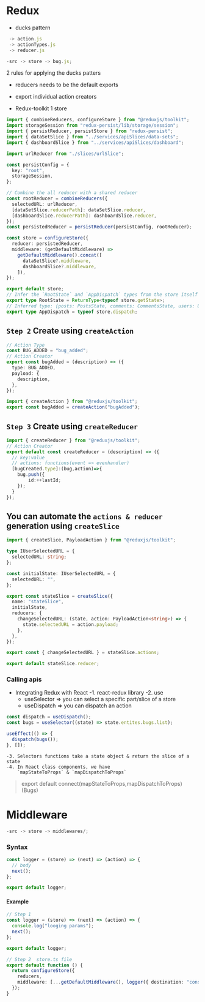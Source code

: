# Redux

- ducks pattern

```js
 -> action.js
 -> actionTypes.js
 -> reducer.js
```

```js
-src -> store -> bug.js;
```

2 rules for applying the ducks patters

- reducers needs to be the default exports
- export individual action creators

- Redux-toolkit
  1 store

```ts
import { combineReducers, configureStore } from "@reduxjs/toolkit";
import storageSession from "redux-persist/lib/storage/session";
import { persistReducer, persistStore } from "redux-persist";
import { dataSetSlice } from "../services/apiSlices/data-sets";
import { dashboardSlice } from "../services/apiSlices/dashboard";

import urlReducer from "./slices/urlSlice";

const persistConfig = {
  key: "root",
  storageSession,
};

// Combine the all reducer with a shared reducer
const rootReducer = combineReducers({
  selectedURL: urlReducer,
  [dataSetSlice.reducerPath]: dataSetSlice.reducer,
  [dashboardSlice.reducerPath]: dashboardSlice.reducer,
});
const persistedReducer = persistReducer(persistConfig, rootReducer);

const store = configureStore({
  reducer: persistedReducer,
  middleware: (getDefaultMiddleware) =>
    getDefaultMiddleware().concat([
      dataSetSlice?.middleware,
      dashboardSlice?.middleware,
    ]),
});

export default store;
// Infer the `RootState` and `AppDispatch` types from the store itself
export type RootState = ReturnType<typeof store.getState>;
// Inferred type: {posts: PostsState, comments: CommentsState, users: UsersState}
export type AppDispatch = typeof store.dispatch;
```

## `Step 2` Create using `createAction`

```ts
// Action Type
const BUG_ADDED = "bug_added";
// Action Creator
export const bugAdded = (description) => ({
  type: BUG_ADDED,
  payload: {
    description,
  },
});

import { createAction } from "@reduxjs/toolkit";
export const bugAdded = createAction("bugAdded");
```

## `Step 3` Create using `createReducer`

```ts
import { createReducer } from "@reduxjs/toolkit";
// Action Creator
export default const createReducer = (description) => ({
  // key:value
  // actions: functions(event => evenhandler)
  [bugCreated.type]:(bug,action)=>{
    bug.push({
        id:++lastId;
    });
  }
});
```

## You can automate the `actions & reducer` generation using `createSlice`

```ts
import { createSlice, PayloadAction } from "@reduxjs/toolkit";

type IUserSelectedURL = {
  selectedURL: string;
};

const initialState: IUserSelectedURL = {
  selectedURL: "",
};

export const stateSlice = createSlice({
  name: "stateSlice",
  initialState,
  reducers: {
    changeSelectedURL: (state, action: PayloadAction<string>) => {
      state.selectedURL = action.payload;
    },
  },
});

export const { changeSelectedURL } = stateSlice.actions;

export default stateSlice.reducer;
```

### Calling apis

- Integrating Redux with React
  -1. react-redux library
  -2. use
  - useSelector => you can select a specific part/slice of a store
  - useDispatch => you can dispatch an action

```ts
const dispatch = useDispatch();
const bugs = useSelector((state) => state.entites.bugs.list);

useEffect(() => {
  dispatch(bugs());
}, []);
```

    -3. Selectors functions take a state object & return the slice of a state
    -4. In React class components, we have
        `mapStateToProps` & `mapDispatchToProps`

> export default connect(mapStateToProps,mapDispatchToProps)(Bugs)

# Middleware

```js
-src -> store -> middlewares/;
```

### Syntax

```ts
const logger = (store) => (next) => (action) => {
  // body
  next();
};

export default logger;
```

#### Example

```ts
// Step 1
const logger = (store) => (next) => (action) => {
  console.log("looging params");
  next();
};

export default logger;

// Step 2  store.ts file
export default function () {
  return configureStore({
    reducers,
    middleware: [...getDefaultMiddleware(), logger({ destination: "console" })],
  });
}
```
